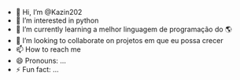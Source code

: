 - 👋 Hi, I’m @Kazin202
- 👀 I’m interested in python
- 🌱 I’m currently learning a melhor linguagem de programação do 🌎
- 💞️ I’m looking to collaborate on projetos em que eu possa crecer
- 📫 How to reach me 
- 😄 Pronouns: ...
- ⚡ Fun fact: ...

<!---
Kazin202/Kazin202 is a ✨ special ✨ repository because its `README.md` (this file) appears on your GitHub profile.
You can click the Preview link to take a look at your changes.
--->
